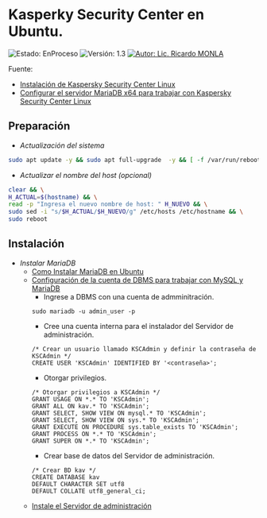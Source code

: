 # Kasperky Security Center en Ubuntu.
![Estado: EnProceso](https://img.shields.io/badge/Estado-EnProceso-brightgreen)
![Versión: 1.3](https://img.shields.io/badge/Versión-1.3-blue)
[![Autor: Lic. Ricardo MONLA](https://img.shields.io/badge/Autor-Lic.%20Ricardo%20MONLA-orange)](mailto:rmonla@frlr.utn.edu.ar)

Fuente: 
- [Instalación de Kaspersky Security Center Linux](https://support.kaspersky.com/ksclinux/14.2/es-MX/166764.htm)
- [Configurar el servidor MariaDB x64 para trabajar con Kaspersky Security Center Linux](https://support.kaspersky.com/ksclinux/14.2/es-MX/210277.htm)


## Preparación
- *Actualización del sistema*
```bash
sudo apt update -y && sudo apt full-upgrade  -y && [ -f /var/run/reboot-required ] && sudo reboot -f
```

- *Actualizar el nombre del host (opcional)*
```bash
clear && \
H_ACTUAL=$(hostname) && \
read -p "Ingresa el nuevo nombre de host: " H_NUEVO && \
sudo sed -i "s/$H_ACTUAL/$H_NUEVO/g" /etc/hosts /etc/hostname && \
sudo reboot
```
## Instalación
- *Instalar MariaDB*
  + [Como Instalar MariaDB en Ubuntu](https://github.com/rmonla/rmLIBs/tree/master/cmdLinux/servers/MariaDB)
  + [Configuración de la cuenta de DBMS para trabajar con MySQL y MariaDB](https://support.kaspersky.com/ksclinux/14.2/es-MX/240816.htm)
    * Ingrese a DBMS con una cuenta de admminitración.
    ```
    sudo mariadb -u admin_user -p
    ```
    * Cree una cuenta interna para el instalador del Servidor de administración.
    ```
    /* Crear un usuario llamado KSCAdmin y definir la contraseña de KSCAdmin */
    CREATE USER 'KSCAdmin' IDENTIFIED BY '<contraseña>';
    ```
    * Otorgar privilegios.
    ```
    /* Otorgar privilegios a KSCAdmin */
    GRANT USAGE ON *.* TO 'KSCAdmin';
    GRANT ALL ON kav.* TO 'KSCAdmin';
    GRANT SELECT, SHOW VIEW ON mysql.* TO 'KSCAdmin';
    GRANT SELECT, SHOW VIEW ON sys.* TO 'KSCAdmin';
    GRANT EXECUTE ON PROCEDURE sys.table_exists TO 'KSCAdmin';
    GRANT PROCESS ON *.* TO 'KSCAdmin';
    GRANT SUPER ON *.* TO 'KSCAdmin';
    ```
    * Crear base de datos del Servidor de administración.
    ```
    /* Crear BD kav */
    CREATE DATABASE kav
    DEFAULT CHARACTER SET utf8
    DEFAULT COLLATE utf8_general_ci;
    ```
  + [Instale el Servidor de administración](https://support.kaspersky.com/ksclinux/14.2/es-MX/166764.htm)
